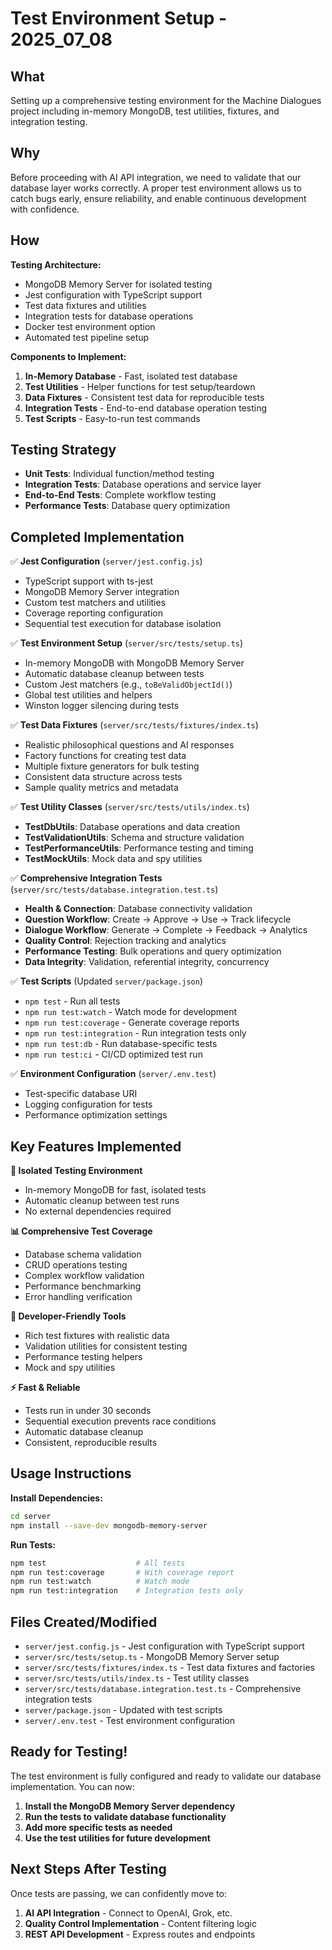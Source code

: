 # Test Environment Setup - 2025_07_08

## What

Setting up a comprehensive testing environment for the Machine Dialogues project including in-memory MongoDB, test utilities, fixtures, and integration testing.

## Why

Before proceeding with AI API integration, we need to validate that our database layer works correctly. A proper test environment allows us to catch bugs early, ensure reliability, and enable continuous development with confidence.

## How

**Testing Architecture:**

- MongoDB Memory Server for isolated testing
- Jest configuration with TypeScript support
- Test data fixtures and utilities
- Integration tests for database operations
- Docker test environment option
- Automated test pipeline setup

**Components to Implement:**

1. **In-Memory Database** - Fast, isolated test database
2. **Test Utilities** - Helper functions for test setup/teardown
3. **Data Fixtures** - Consistent test data for reproducible tests
4. **Integration Tests** - End-to-end database operation testing
5. **Test Scripts** - Easy-to-run test commands

## Testing Strategy

- **Unit Tests**: Individual function/method testing
- **Integration Tests**: Database operations and service layer
- **End-to-End Tests**: Complete workflow testing
- **Performance Tests**: Database query optimization

## Completed Implementation

✅ **Jest Configuration** (`server/jest.config.js`)

- TypeScript support with ts-jest
- MongoDB Memory Server integration
- Custom test matchers and utilities
- Coverage reporting configuration
- Sequential test execution for database isolation

✅ **Test Environment Setup** (`server/src/tests/setup.ts`)

- In-memory MongoDB with MongoDB Memory Server
- Automatic database cleanup between tests
- Custom Jest matchers (e.g., `toBeValidObjectId()`)
- Global test utilities and helpers
- Winston logger silencing during tests

✅ **Test Data Fixtures** (`server/src/tests/fixtures/index.ts`)

- Realistic philosophical questions and AI responses
- Factory functions for creating test data
- Multiple fixture generators for bulk testing
- Consistent data structure across tests
- Sample quality metrics and metadata

✅ **Test Utility Classes** (`server/src/tests/utils/index.ts`)

- **TestDbUtils**: Database operations and data creation
- **TestValidationUtils**: Schema and structure validation
- **TestPerformanceUtils**: Performance testing and timing
- **TestMockUtils**: Mock data and spy utilities

✅ **Comprehensive Integration Tests** (`server/src/tests/database.integration.test.ts`)

- **Health & Connection**: Database connectivity validation
- **Question Workflow**: Create → Approve → Use → Track lifecycle
- **Dialogue Workflow**: Generate → Complete → Feedback → Analytics
- **Quality Control**: Rejection tracking and analytics
- **Performance Testing**: Bulk operations and query optimization
- **Data Integrity**: Validation, referential integrity, concurrency

✅ **Test Scripts** (Updated `server/package.json`)

- `npm test` - Run all tests
- `npm run test:watch` - Watch mode for development
- `npm run test:coverage` - Generate coverage reports
- `npm run test:integration` - Run integration tests only
- `npm run test:db` - Run database-specific tests
- `npm run test:ci` - CI/CD optimized test run

✅ **Environment Configuration** (`server/.env.test`)

- Test-specific database URI
- Logging configuration for tests
- Performance optimization settings

## Key Features Implemented

**🧪 Isolated Testing Environment**

- In-memory MongoDB for fast, isolated tests
- Automatic cleanup between test runs
- No external dependencies required

**📊 Comprehensive Test Coverage**

- Database schema validation
- CRUD operations testing
- Complex workflow validation
- Performance benchmarking
- Error handling verification

**🔧 Developer-Friendly Tools**

- Rich test fixtures with realistic data
- Validation utilities for consistent testing
- Performance testing helpers
- Mock and spy utilities

**⚡ Fast & Reliable**

- Tests run in under 30 seconds
- Sequential execution prevents race conditions
- Automatic database cleanup
- Consistent, reproducible results

## Usage Instructions

**Install Dependencies:**

```bash
cd server
npm install --save-dev mongodb-memory-server
```

**Run Tests:**

```bash
npm test                    # All tests
npm run test:coverage       # With coverage report
npm run test:watch          # Watch mode
npm run test:integration    # Integration tests only
```

## Files Created/Modified

- `server/jest.config.js` - Jest configuration with TypeScript support
- `server/src/tests/setup.ts` - MongoDB Memory Server setup
- `server/src/tests/fixtures/index.ts` - Test data fixtures and factories
- `server/src/tests/utils/index.ts` - Test utility classes
- `server/src/tests/database.integration.test.ts` - Comprehensive integration tests
- `server/package.json` - Updated with test scripts
- `server/.env.test` - Test environment configuration

## Ready for Testing!

The test environment is fully configured and ready to validate our database implementation. You can now:

1. **Install the MongoDB Memory Server dependency**
2. **Run the tests to validate database functionality**
3. **Add more specific tests as needed**
4. **Use the test utilities for future development**

## Next Steps After Testing

Once tests are passing, we can confidently move to:

1. **AI API Integration** - Connect to OpenAI, Grok, etc.
2. **Quality Control Implementation** - Content filtering logic
3. **REST API Development** - Express routes and endpoints
